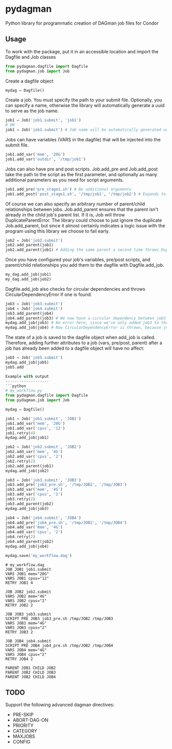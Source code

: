 pydagman
========

Python library for programmatic creation of DAGman job files for Condor

Usage
-----
To work with the package, put it in an accessible location and import the Dagfile and Job classes
```python
from pydagman.dagfile import Dagfile
from pydagman.job import Job
```

Create a dagfile object
```python
mydag = Dagfile()
```

Create a job.  You must specify the path to your submit file.  Optionally, you can specify a name, otherwise the library will automatically generate a uuid to serve as the job name.
```python
job1 = Job('job1.submit', 'job1')
# OR
job1 = Job('job1.submit') # Job name will be automatically generated uuid
```

Jobs can have variables (VARS in the dagfile) that will be injected into the submit file.
```python
job1.add_var('mem', '20G')
job1.add_var('outdir', '/tmp/job1')
```

Jobs can also have pre and post scripts.  Job.add\_pre and Job.add\_post take the path to the script as the first parameter, and optionally as many additional parameters as you need for script arguments.
```python
job1.add_pre('pre_stage1.sh') # No additional arguments
job1.add_post('post_stage1.sh', '/tmp/job1', '/tmp/job2') # Expands to 'post-stage1.sh /tmp/job1 /tmp/job2'
```

Of course we can also specify an arbitrary number of parent/child relationships between jobs.  Job.add\_parent ensures that the parent isn't already in the child job's parent list.  If it is, Job will throw DuplicateParentError.  The library could choose to just ignore the duplicate Job.add\_parent, but since it almost certainly indicates a logic issue with the program using this library we choose to fail early.
```python
job2 = Job('job2.submit')
job2.add_parent(job1)
job2.add_parent(job1) # Adding the same parent a second time throws DuplicateParentError
```

Once you have configured your job's variables, pre/post scripts, and parent/child relationships you add them to the dagfile with Dagfile.add\_job.
```python
my_dag.add_job(job1)
my_dag.add_job(job2)
```

Dagfile.add\_job also checks for circular dependencies and throws CircularDependencyError if one is found.
```python
job3 = Job('job3.submit')
job4 = Job('job4.submit')
job3.add_parent(job4)
job4.add_parent(job3) # We now have a circular dependency between job3 and job4, but they are not checked until the jobs                        # are added to the dagfile
mydag.add_job(job3) # No error here, since we've only added job3 to the dagfile so far
mydag.add_job(job4) # Now CircularDependencyError is thrown, because job3 already specified job4 as it's parent
```

The state of a job is saved to the dagfile object when add_job is called.  Therefore, adding further attributes to a job (vars, pre/post, parent) after a job has already been added to a dagfile object will have no affect:
```python
job5 = Job('job5.submit')
mydag.add_job(job5)
job5.add

Example with output
-------------------
```python
# my_workflow.py
from pydagman.dagfile import Dagfile
from pydagman.job import Job

mydag = Dagfile()

job1 = Job('job1.submit', 'JOB1')
job1.add_var('mem', '20G')
job1.add_var('cpus', '12')
job1.retry(4)
mydag.add_job(job1)

job2 = Job('job2.submit', 'JOB2')
job2.add_var('mem', '4G')
job2.add_var('cpus', '2')
job2.retry(2)
job2.add_parent(job1)
mydag.add_job(job2)

job3 = Job('job3.submit', 'JOB3')
job3.add_pre('job3_pre.sh', '/tmp/JOB2', '/tmp/JOB3')
job3.add_var('mem', '4G')
job3.add_var('cpus', '2')
job3.retry(2)
job3.add_parent(job2)
mydag.add_job(job3)

job4 = Job('job4.submit', 'JOB4')
job4.add_pre('job4_pre.sh', '/tmp/JOB2', '/tmp/JOB4')
job4.add_var('mem', '4G')
job4.add_var('cpus', '2')
job4.retry(2)
job4.add_parent(job2)
mydag.add_job(job4)

mydag.save('my_workflow.dag')
```

```
# my_workflow.dag
JOB JOB1 job1.submit
VARS JOB1 mem="20G"
VARS JOB1 cpus="12"
RETRY JOB1 4

JOB JOB2 job2.submit
VARS JOB2 mem="4G"
VARS JOB2 cpus="2"
RETRY JOB2 2

JOB JOB3 job3.submit
SCRIPT PRE JOB3 job3_pre.sh /tmp/JOB2 /tmp/JOB3
VARS JOB3 mem="4G"
VARS JOB3 cpus="2"
RETRY JOB3 2

JOB JOB4 job4.submit
SCRIPT PRE JOB4 job4_pre.sh /tmp/JOB2 /tmp/JOB4
VARS JOB4 mem="4G"
VARS JOB4 cpus="2"
RETRY JOB4 2

PARENT JOB1 CHILD JOB2
PARENT JOB2 CHILD JOB3
PARENT JOB2 CHILD JOB4
```


TODO
----
Support the following advanced dagman directives:
* PRE-SKIP
* ABORT-DAG-ON
* PRIORITY
* CATEGORY
* MAXJOBS
* CONFIG
